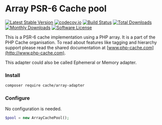 # Array PSR-6 Cache pool 
[![Latest Stable Version](https://poser.pugx.org/cache/array-adapter/v/stable)](https://packagist.org/packages/cache/array-adapter) [![codecov.io](https://codecov.io/github/php-cache/array-adapter/coverage.svg?branch=master)](https://codecov.io/github/php-cache/array-adapter?branch=master) [![Build Status](https://travis-ci.org/php-cache/array-adapter.svg?branch=master)](https://travis-ci.org/php-cache/array-adapter) [![Total Downloads](https://poser.pugx.org/cache/array-adapter/downloads)](https://packagist.org/packages/cache/array-adapter)  [![Monthly Downloads](https://poser.pugx.org/cache/array-adapter/d/monthly.png)](https://packagist.org/packages/cache/array-adapter) [![Software License](https://img.shields.io/badge/license-MIT-brightgreen.svg?style=flat-square)](LICENSE)

This is a PSR-6 cache implementation using a PHP array. It is a part of the PHP Cache organisation. To read about 
features like tagging and hierarchy support please read the shared documentation at [www.php-cache.com](http://www.php-cache.com). 

This adapter could also be called Ephemeral or Memory adapter.  		

### Install

```bash
composer require cache/array-adapter
```

### Configure

No configuration is needed. 

```php
$pool = new ArrayCachePool();
```